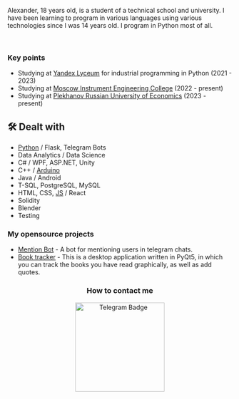 Alexander, 18 years old, is a student of a technical school and university. I have been learning to program in various languages using various technologies since I was 14 years old. I program in Python most of all.

<div id="stat" align="center">
    <img src="https://github-profile-summary-cards.vercel.app/api/cards/most-commit-language?username=Merrcurys&theme=github_dark" alt=""/>
    <img src="https://github-profile-summary-cards.vercel.app/api/cards/stats?username=Merrcurys&theme=github_dark" alt=""/>
</div>

### Key points
*   Studying at [Yandex Lyceum](https://lyceum.yandex.ru/python) for industrial programming in Python (2021 - 2023)
*   Studying at [Moscow Instrument Engineering College](https://mpt.ru) (2022 - present)
*   Studying at [Plekhanov Russian University of Economics](https://рэу.рф) (2023 - present)

## 🛠 Dealt with
*   [Python](https://merrcurys.ru/img/diplomas/diplom_python.jpg) / Flask, Telegram Bots
*   Data Analytics / Data Science
*   C# / WPF, ASP.NET, Unity 
*   C++ / [Arduino](https://wokwi.com/makers/merrcurys)
*   Java / Android
*   T-SQL, PostgreSQL, MySQL
*   HTML, CSS, [JS](https://merrcurys.ru/img/diplomas/diplom_js.png) / React
*   Solidity
*   Blender
*   Testing

### My opensource projects

*   [Mention Bot](https://github.com/Merrcurys/Mention-bot) - A bot for mentioning users in telegram chats.
*   [Book tracker](https://github.com/Merrcurys/Visual-list-of-books-app) - This is a desktop application written in PyQt5, in which you can track the books you have read graphically, as well as add quotes.

<h3 align="center">How to contact me</h3>
<div id="badges" align="center">
  <a href="https://t.me/merrcurys">
    <img src="https://img.shields.io/badge/Telegram-blue?logo=telegram&logoColor=white" width="200" alt="Telegram Badge"/>
  </a>
</div>
